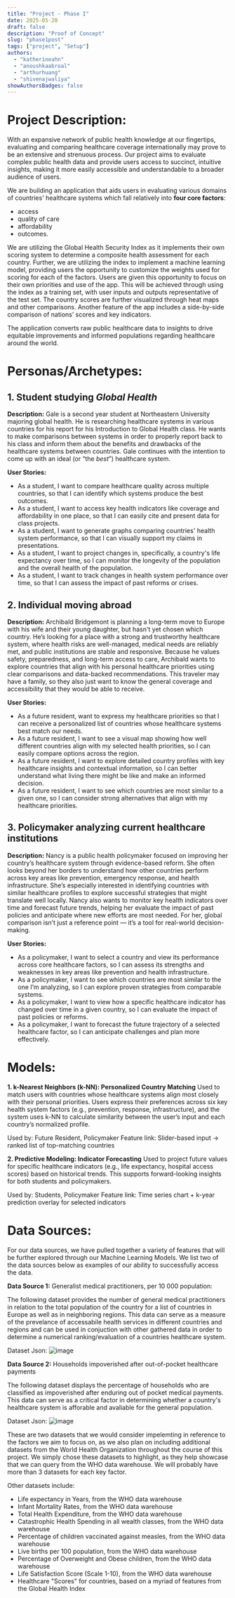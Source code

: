 ```yaml
---
title: "Project - Phase I"
date: 2025-05-20
draft: false
description: "Proof of Concept"
slug: "phase1post"
tags: ["project", "Setup"]
authors:
  - "katherineahn"
  - "anoushkaabroal"
  - "arthurhuang"
  - "shivenajwaliya"
showAuthorsBadges: false
---
```


# Project Description:
With an expansive network of public health knowledge at our fingertips, evaluating and comparing healthcare coverage internationally may prove to be an extensive and strenuous process. Our project aims to evaluate complex public health data and provide users access to succinct, intuitive insights, making it more easily accessible and understandable to a broader audience of users.

We are building an application that aids users in evaluating various domains of countries' healthcare systems which fall relatively into **four core factors**:
- access
- quality of care
- affordability
- outcomes.

We are utilizing the Global Health Security Index as it implements their own scoring system to determine a composite health assessment for each country. Further, we are utilizing the index to implement a machine learning model, providing users the opportunity to customize the weights used for scoring for each of the factors. Users are given this opportunity to focus on their own priorities and use of the app. This will be achieved through using the index as a training set, with user inputs and outputs representative of the test set. The country scores are further visualized through heat maps and other comparisons. Another feature of the app includes a side-by-side comparison of nations’ scores and key indicators.

The application converts raw public healthcare data to insights to drive equitable improvements and informed populations regarding healthcare around the world.



# Personas/Archetypes: 
## 1. Student studying _Global Health_
**Description:** Gale is a second year student at Northeastern University majoring global health. He is researching healthcare systems in various countries for his report for his Introduction to Global Health class. He wants to make comparisons between systems in order to properly report back to his class and inform them about the benefits and drawbacks of the healthcare systems between countries. Gale continues with the intention to come up with an ideal (or “the _best_”) healthcare system. 


**User Stories:**
- As a student, I want to compare healthcare quality across multiple countries, so that I can identify which systems produce the best outcomes.
- As a student, I want to access key health indicators like coverage and affordability in one place, so that I can easily cite and present data for class projects.
- As a student, I want to generate graphs comparing countries' health system performance, so that I can visually support my claims in presentations.
- As a student, I want to project changes in, specifically, a country's life expectancy over time, so I can monitor the longevity of the population and the overall health of the population.
- As a student, I want to track changes in health system performance over time, so that I can assess the impact of past reforms or crises.


## 2. Individual moving abroad
**Description:** Archibald Bridgemont is planning a long-term move to Europe with his wife and their young daughter, but hasn't yet chosen which country. He’s looking for a place with a strong and trustworthy healthcare system, where health risks are well-managed, medical needs are reliably met, and public institutions are stable and responsive. Because he values safety, preparedness, and long-term access to care, Archibald wants to explore countries that align with his personal healthcare priorities using clear comparisons and data-backed recommendations. This traveler may have a family, so they also just want to know the general coverage and accessibility that they would be able to receive. 


**User Stories:**
- As a future resident, want to express my healthcare priorities so that I can receive a personalized list of countries whose healthcare systems best match our needs. 
- As a future resident, I want to see a visual map showing how well different countries align with my selected health priorities, so I can easily compare options across the region. 
- As a future resident, I want to explore detailed country profiles with key healthcare insights and contextual information, so I can better understand what living there might be like and make an informed decision.
- As a future resident, I want to see which countries are most similar to a given one, so I can consider strong alternatives that align with my healthcare priorities.


## 3. Policymaker analyzing current healthcare institutions
**Description:** Nancy is a public health policymaker focused on improving her country’s healthcare system through evidence-based reform. She often looks beyond her borders to understand how other countries perform across key areas like prevention, emergency response, and health infrastructure. She’s especially interested in identifying countries with similar healthcare profiles to explore successful strategies that might translate well locally. Nancy also wants to monitor key health indicators over time and forecast future trends, helping her evaluate the impact of past policies and anticipate where new efforts are most needed. For her, global comparison isn’t just a reference point — it’s a tool for real-world decision-making. 


**User Stories:**
- As a policymaker, I want to select a country and view its performance across core healthcare factors, so I can assess its strengths and weaknesses in key areas like prevention and health infrastructure.
- As a policymaker, I want to see which countries are most similar to the one I’m analyzing, so I can explore proven strategies from comparable systems.
- As a policymaker, I want to view how a specific healthcare indicator has changed over time in a given country, so I can evaluate the impact of past policies or reforms.
- As a policymaker, I want to forecast the future trajectory of a selected healthcare factor, so I can anticipate challenges and plan more effectively.

# Models: 
**1. k-Nearest Neighbors (k-NN): Personalized Country Matching**
Used to match users with countries whose healthcare systems align most closely with their personal priorities. Users express their preferences across six key health system factors (e.g., prevention, response, infrastructure), and the system uses k-NN to calculate similarity between the user’s input and each country’s normalized profile.

Used by: Future Resident, Policymaker
Feature link: Slider-based input → ranked list of top-matching countries

**2. Predictive Modeling: Indicator Forecasting**
Used to project future values for specific healthcare indicators (e.g., life expectancy, hospital access scores) based on historical trends. This supports forward-looking insights for both students and policymakers.

Used by: Students, Policymaker
Feature link: Time series chart + k-year prediction overlay for selected indicators


# Data Sources: 
For our data sources, we have pulled together a variety of features that will be further explored through our Machine Learning Models. We list two of the data sources below as examples of our ability to successfully access the data. 

**Data Source 1:**
Generalist medical practitioners, per 10 000 population:

The following dataset provides the number of general medical practitioners in relation to the total
population of the country for a list of countries in Europe as well as in neighboring regions.
This data can serve as a measure of the prevelance of accessabile health services in different countries and regions and can be used in conjuction with other gathered data in order to determine a numerical ranking/evaluation of a countries healthcare system.

Dataset Json:
![image](Practioner_dataframe.png)



**Data Source 2:**
Households impoverished after out-of-pocket healthcare payments

The following dataset displays the percentage of households who are classified as impoverished after
enduring out of pocket medical payments. This data can serve as a critical factor in determining whether a country's healthcare system is afforable and avaliable for the general population.

Dataset Json: 
![image](impoverished_dataFrame.png)

These are two datasets that we would consider impelemting in reference to the factors we aim to focus on, as we also plan on including additional datasets from the World Health Organization throughout the course of this project. We simply chose these datasets to highlight, as they help showcase that we can query from the WHO data warehouse. We will probably have more than 3 datasets for each key factor.     

Other datasets include:
- Life expectancy in Years, from the WHO data warehouse 
- Infant Mortality Rates, from the WHO data warehouse 
- Total Health Expenditure, from the WHO data warehouse
- Catastrophic Health Spending in all wealth classes, from the WHO data warehouse
- Percentage of children vaccinated against measles, from the WHO data warehouse
- Live births per 100 population, from the WHO data warehouse 
- Percentage of Overweight and Obese children, from the WHO data warehouse
- Life Satisfaction Score (Scale 1-10), from the WHO data warehouse
- Healthcare "Scores" for countries, based on a myriad of features from the Global Health Index 


